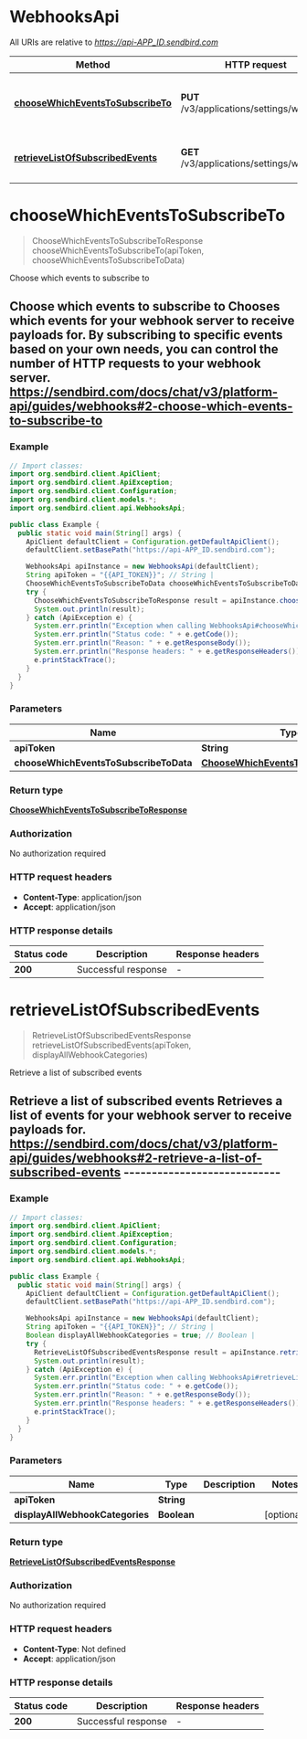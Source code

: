 # WebhooksApi

All URIs are relative to *https://api-APP_ID.sendbird.com*

| Method | HTTP request | Description |
|------------- | ------------- | -------------|
| [**chooseWhichEventsToSubscribeTo**](WebhooksApi.md#chooseWhichEventsToSubscribeTo) | **PUT** /v3/applications/settings/webhook | Choose which events to subscribe to |
| [**retrieveListOfSubscribedEvents**](WebhooksApi.md#retrieveListOfSubscribedEvents) | **GET** /v3/applications/settings/webhook | Retrieve a list of subscribed events |


<a name="chooseWhichEventsToSubscribeTo"></a>
# **chooseWhichEventsToSubscribeTo**
> ChooseWhichEventsToSubscribeToResponse chooseWhichEventsToSubscribeTo(apiToken, chooseWhichEventsToSubscribeToData)

Choose which events to subscribe to

## Choose which events to subscribe to  Chooses which events for your webhook server to receive payloads for. By subscribing to specific events based on your own needs, you can control the number of HTTP requests to your webhook server.  https://sendbird.com/docs/chat/v3/platform-api/guides/webhooks#2-choose-which-events-to-subscribe-to

### Example
```java
// Import classes:
import org.sendbird.client.ApiClient;
import org.sendbird.client.ApiException;
import org.sendbird.client.Configuration;
import org.sendbird.client.models.*;
import org.sendbird.client.api.WebhooksApi;

public class Example {
  public static void main(String[] args) {
    ApiClient defaultClient = Configuration.getDefaultApiClient();
    defaultClient.setBasePath("https://api-APP_ID.sendbird.com");

    WebhooksApi apiInstance = new WebhooksApi(defaultClient);
    String apiToken = "{{API_TOKEN}}"; // String | 
    ChooseWhichEventsToSubscribeToData chooseWhichEventsToSubscribeToData = new ChooseWhichEventsToSubscribeToData(); // ChooseWhichEventsToSubscribeToData | 
    try {
      ChooseWhichEventsToSubscribeToResponse result = apiInstance.chooseWhichEventsToSubscribeTo(apiToken, chooseWhichEventsToSubscribeToData);
      System.out.println(result);
    } catch (ApiException e) {
      System.err.println("Exception when calling WebhooksApi#chooseWhichEventsToSubscribeTo");
      System.err.println("Status code: " + e.getCode());
      System.err.println("Reason: " + e.getResponseBody());
      System.err.println("Response headers: " + e.getResponseHeaders());
      e.printStackTrace();
    }
  }
}
```

### Parameters

| Name | Type | Description  | Notes |
|------------- | ------------- | ------------- | -------------|
| **apiToken** | **String**|  | |
| **chooseWhichEventsToSubscribeToData** | [**ChooseWhichEventsToSubscribeToData**](ChooseWhichEventsToSubscribeToData.md)|  | [optional] |

### Return type

[**ChooseWhichEventsToSubscribeToResponse**](ChooseWhichEventsToSubscribeToResponse.md)

### Authorization

No authorization required

### HTTP request headers

 - **Content-Type**: application/json
 - **Accept**: application/json

### HTTP response details
| Status code | Description | Response headers |
|-------------|-------------|------------------|
| **200** | Successful response |  -  |

<a name="retrieveListOfSubscribedEvents"></a>
# **retrieveListOfSubscribedEvents**
> RetrieveListOfSubscribedEventsResponse retrieveListOfSubscribedEvents(apiToken, displayAllWebhookCategories)

Retrieve a list of subscribed events

## Retrieve a list of subscribed events  Retrieves a list of events for your webhook server to receive payloads for.  https://sendbird.com/docs/chat/v3/platform-api/guides/webhooks#2-retrieve-a-list-of-subscribed-events ----------------------------

### Example
```java
// Import classes:
import org.sendbird.client.ApiClient;
import org.sendbird.client.ApiException;
import org.sendbird.client.Configuration;
import org.sendbird.client.models.*;
import org.sendbird.client.api.WebhooksApi;

public class Example {
  public static void main(String[] args) {
    ApiClient defaultClient = Configuration.getDefaultApiClient();
    defaultClient.setBasePath("https://api-APP_ID.sendbird.com");

    WebhooksApi apiInstance = new WebhooksApi(defaultClient);
    String apiToken = "{{API_TOKEN}}"; // String | 
    Boolean displayAllWebhookCategories = true; // Boolean | 
    try {
      RetrieveListOfSubscribedEventsResponse result = apiInstance.retrieveListOfSubscribedEvents(apiToken, displayAllWebhookCategories);
      System.out.println(result);
    } catch (ApiException e) {
      System.err.println("Exception when calling WebhooksApi#retrieveListOfSubscribedEvents");
      System.err.println("Status code: " + e.getCode());
      System.err.println("Reason: " + e.getResponseBody());
      System.err.println("Response headers: " + e.getResponseHeaders());
      e.printStackTrace();
    }
  }
}
```

### Parameters

| Name | Type | Description  | Notes |
|------------- | ------------- | ------------- | -------------|
| **apiToken** | **String**|  | |
| **displayAllWebhookCategories** | **Boolean**|  | [optional] |

### Return type

[**RetrieveListOfSubscribedEventsResponse**](RetrieveListOfSubscribedEventsResponse.md)

### Authorization

No authorization required

### HTTP request headers

 - **Content-Type**: Not defined
 - **Accept**: application/json

### HTTP response details
| Status code | Description | Response headers |
|-------------|-------------|------------------|
| **200** | Successful response |  -  |

